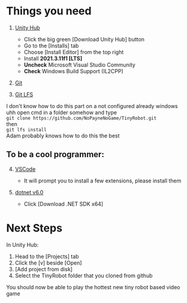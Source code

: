 # Things you need

1. [Unity Hub](https://unity3d.com/get-unity/download)
   * Click the big green [Download Unity Hub] button
   * Go to the [Installs] tab
   * Choose [Install Editor] from the top right
   * Install **2021.3.11f1 [LTS]**
   * **Uncheck** Microsoft Visual Studio Community
   * **Check** Windows Build Support (IL2CPP)

2. [Git](https://git-scm.com)
3. [Git LFS](https://git-lfs.github.com)

I don't know how to do this part on a not configured already windows  
uhh open cmd in a folder somehow and type  
`git clone https://github.com/NoPayneNoGame/TinyRobot.git`  
then  
`git lfs install`  
Adam probably knows how to do this the best

## To be a cool programmer:

4. [VSCode](https://code.visualstudio.com)
   * It will prompt you to install a few extensions, please install them

5. [dotnet v6.0](https://dotnet.microsoft.com/en-us/download)
   * Click [Download .NET SDK x64]

# Next Steps
In Unity Hub:
1. Head to the [Projects] tab
2. Click the [v] beside [Open]
3. [Add project from disk]
4. Select the TinyRobot folder that you cloned from github

You should now be able to play the hottest new tiny robot based video game
